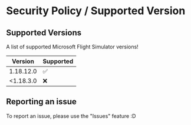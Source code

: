 # Security Policy / Supported Version

## Supported Versions

A list of supported Microsoft Flight Simulator versions!

|  Version  | Supported          |
| --------- | ------------------ |
| 1.18.12.0 | :white_check_mark: |
| <1.18.3.0 | :x:                |

## Reporting an issue

To report an issue, please use the "Issues" feature :D
